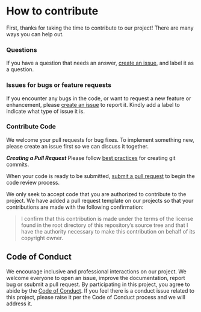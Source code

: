 [](#how-to-contribute)How to contribute
=======================================

First, thanks for taking the time to contribute to our project! There are many ways you can help out.

### [](#questions)Questions

If you have a question that needs an answer, [create an issue](https://help.github.com/articles/creating-an-issue/), and label it as a question.

### [](#issues-for-bugs-or-feature-requests)Issues for bugs or feature requests

If you encounter any bugs in the code, or want to request a new feature or enhancement, please [create an issue](https://help.github.com/articles/creating-an-issue/) to report it. Kindly add a label to indicate what type of issue it is.

### [](#contribute-code)Contribute Code

We welcome your pull requests for bug fixes. To implement something new, please create an issue first so we can discuss it together.

**_Creating a Pull Request_** Please follow [best practices](https://github.com/trein/dev-best-practices/wiki/Git-Commit-Best-Practices) for creating git commits.

When your code is ready to be submitted, [submit a pull request](https://help.github.com/articles/creating-a-pull-request/) to begin the code review process.

We only seek to accept code that you are authorized to contribute to the project. We have added a pull request template on our projects so that your contributions are made with the following confirmation:

> I confirm that this contribution is made under the terms of the license found in the root directory of this repository’s source tree and that I have the authority necessary to make this contribution on behalf of its copyright owner.

[](#code-of-conduct)Code of Conduct
-----------------------------------

We encourage inclusive and professional interactions on our project. We welcome everyone to open an issue, improve the documentation, report bug or ssubmit a pull request. By participating in this project, you agree to abide by the [Code of Conduct](https://github.com/henbestaj/senior-capstone/blob/e34fbe8d58db66859b6c0365e089965ee63b6656/CODE_OF_CONDUCT.md). If you feel there is a conduct issue related to this project, please raise it per the Code of Conduct process and we will address it.
